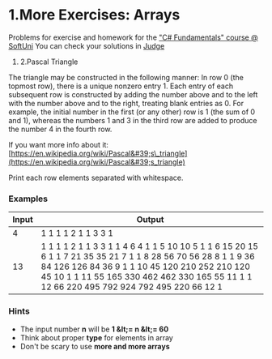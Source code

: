 ﻿# 1.More Exercises: Arrays

Problems for exercise and homework for the [&quot;C#  Fundamentals&quot; course @ SoftUni](https://softuni.bg/modules/57/tech-module-4-0)
You can check your solutions in [Judge](https://judge.softuni.bg/Contests/1275)


1. 2.Pascal Triangle

The triangle may be constructed in the following manner: In row 0 (the topmost row), there is a unique nonzero entry 1. Each entry of each subsequent row is constructed by adding the number above and to the left with the number above and to the right, treating blank entries as 0. For example, the initial number in the first (or any other) row is 1 (the sum of 0 and 1), whereas the numbers 1 and 3 in the third row are added to produce the number 4 in the fourth row.

If you want more info about it: [https://en.wikipedia.org/wiki/Pascal&#39;s\_triangle](https://en.wikipedia.org/wiki/Pascal&#39;s_triangle)

Print each row elements separated with whitespace.

### Examples

| **Input** | **Output** |
| --- | --- |
| 4 | 1 1 1 1 2 1 1 3 3 1 |
| 13 | 1 1 1 1 2 1 1 3 3 1 1 4 6 4 1 1 5 10 10 5 1 1 6 15 20 15 6 1 1 7 21 35 35 21 7 1 1 8 28 56 70 56 28 8 1 1 9 36 84 126 126 84 36 9 1 1 10 45 120 210 252 210 120 45 10 1 1 11 55 165 330 462 462 330 165 55 11 1 1 12 66 220 495 792 924 792 495 220 66 12 1 |

### Hints

- The input number **n** will be **1 \&lt;= n \&lt;= 60**
- Think about proper **type** for elements in array
- Don&#39;t be scary to use **more and more arrays**


